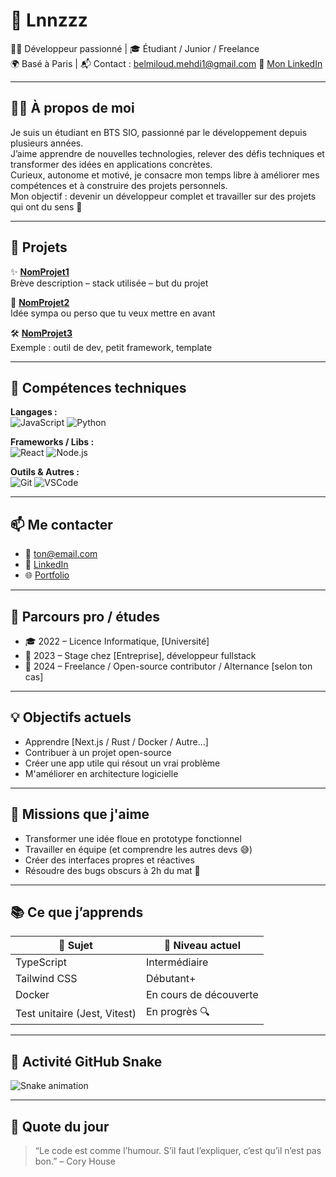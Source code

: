 # 👋 Lnnzzz

🧑‍💻 Développeur passionné | 🎓 Étudiant / Junior / Freelance  
🌍 Basé à Paris | 📬 Contact : belmiloud.mehdi1@gmail.com
🔗 [Mon LinkedIn](https://fr.linkedin.com/in/mehdi-belmiloud-9656b9356)

---

## 🧑‍💻 À propos de moi

Je suis un étudiant en BTS SIO, passionné par le développement depuis plusieurs années.  
J’aime apprendre de nouvelles technologies, relever des défis techniques et transformer des idées en applications concrètes.  
Curieux, autonome et motivé, je consacre mon temps libre à améliorer mes compétences et à construire des projets personnels.  
Mon objectif : devenir un développeur complet et travailler sur des projets qui ont du sens 🚀

---

## 🚀 Projets

✨ [**NomProjet1**](https://github.com/tonprofil/nomprojet1)  
Brève description – stack utilisée – but du projet

🧠 [**NomProjet2**](https://github.com/tonprofil/nomprojet2)  
Idée sympa ou perso que tu veux mettre en avant

🛠️ [**NomProjet3**](https://github.com/tonprofil/nomprojet3)  
Exemple : outil de dev, petit framework, template

---

## 🔧 Compétences techniques

**Langages :**  
![JavaScript](https://img.shields.io/badge/-JavaScript-black?style=flat-square&logo=javascript) 
![Python](https://img.shields.io/badge/-Python-black?style=flat-square&logo=python)

**Frameworks / Libs :**  
![React](https://img.shields.io/badge/-React-black?style=flat-square&logo=react)
![Node.js](https://img.shields.io/badge/-Node.js-black?style=flat-square&logo=node.js)

**Outils & Autres :**  
![Git](https://img.shields.io/badge/-Git-black?style=flat-square&logo=git)
![VSCode](https://img.shields.io/badge/-VSCode-black?style=flat-square&logo=visual-studio-code)

---

## 📫 Me contacter

- 📧 [ton@email.com](mailto:ton@email.com)  
- 💼 [LinkedIn](https://www.linkedin.com/in/tonprofil)  
- 🌐 [Portfolio](https://tonsiteperso.com)

---

## 📜 Parcours pro / études

- 🎓 2022 – Licence Informatique, [Université]  
- 🏢 2023 – Stage chez [Entreprise], développeur fullstack  
- 🚀 2024 – Freelance / Open-source contributor / Alternance [selon ton cas]

---

## 💡 Objectifs actuels

- Apprendre [Next.js / Rust / Docker / Autre…]
- Contribuer à un projet open-source
- Créer une app utile qui résout un vrai problème
- M'améliorer en architecture logicielle

---

## 🎯 Missions que j'aime

- Transformer une idée floue en prototype fonctionnel
- Travailler en équipe (et comprendre les autres devs 😅)
- Créer des interfaces propres et réactives
- Résoudre des bugs obscurs à 2h du mat 🐛

---

## 📚 Ce que j’apprends

| 🌱 Sujet           | 🚀 Niveau actuel     |
|-------------------|----------------------|
| TypeScript        | Intermédiaire        |
| Tailwind CSS      | Débutant+            |
| Docker            | En cours de découverte |
| Test unitaire (Jest, Vitest) | En progrès 🔍 |

---

## 🐍 Activité GitHub Snake

![Snake animation](https://github.com/tonprofil/tonprofil/blob/output/github-contribution-grid-snake.svg)

---

## 📅 Quote du jour

> “Le code est comme l’humour. S’il faut l’expliquer, c’est qu’il n’est pas bon.” – Cory House
